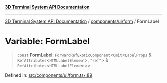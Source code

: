 [**3D Terminal System API Documentation**](../../../../README.md)

***

[3D Terminal System API Documentation](../../../../README.md) / [components/ui/form](../README.md) / FormLabel

# Variable: FormLabel

> `const` **FormLabel**: `ForwardRefExoticComponent`\<`Omit`\<`LabelProps` & `RefAttributes`\<`HTMLLabelElement`\>, `"ref"`\> & `RefAttributes`\<`HTMLLabelElement`\>\>

Defined in: [src/components/ui/form.tsx:89](https://github.com/Dicommunitas/ThreeJS_Terminal_3D2/blob/50ef787d9f23a1c5f4362ca495ac1334ca854f4f/src/components/ui/form.tsx#L89)
